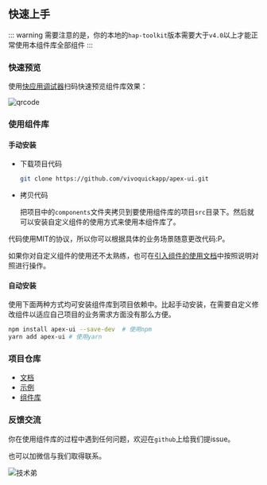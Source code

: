 ## 快速上手

::: warning
需要注意的是，你的本地的`hap-toolkit`版本需要大于`v4.0`以上才能正常使用本组件库全部组件
:::

### 快速预览

使用[快应用调试器](https://statres.quickapp.cn/quickapp/quickapp/201806/file/quickapp_debugger.apk)扫码快速预览组件库效果：

![qrcode](https://github.com/vivoquickapp/apex-ui-docs/blob/master/docs/assets/qrcode.png?raw=true)

### 使用组件库

#### 手动安装

- 下载项目代码

  ```sh
  git clone https://github.com/vivoquickapp/apex-ui.git
  ```

- 拷贝代码

  把项目中的`components`文件夹拷贝到要使用组件库的项目`src`目录下。然后就可以安装自定义组件的使用方式来使用本组件库了。

代码使用MIT的协议，所以你可以根据具体的业务场景随意更改代码:P。

如果你对自定义组件的使用还不太熟练，也可在[引入组件的使用文档](https://doc.quickapp.cn/tutorial/overview/project-structure.html?h=%E5%BC%95%E5%85%A5%E8%87%AA%E5%AE%9A%E4%B9%89%E7%BB%84%E4%BB%B6)中按照说明对照进行操作。

#### 自动安装

使用下面两种方式均可安装组件库到项目依赖中。比起手动安装，在需要自定义修改组件以适应自己项目的业务需求方面没有那么方便。

```sh
npm install apex-ui --save-dev  # 使用npm
yarn add apex-ui # 使用yarn
```

### 项目仓库

- [文档](https://github.com/vivoquickapp/apex-ui-docs.git)
- [示例](https://github.com/vivoquickapp/apex-ui-sample.git)
- [组件库](https://github.com/vivoquickapp/apex-ui.git)

### 反馈交流

你在使用组件库的过程中遇到任何问题，欢迎在`github`上给我们提issue。

也可以加微信与我们取得联系。

![技术弟](https://github.com/vivoquickapp/apex-ui-docs/blob/master/docs/assets/vivobro.jpg?raw=true)
